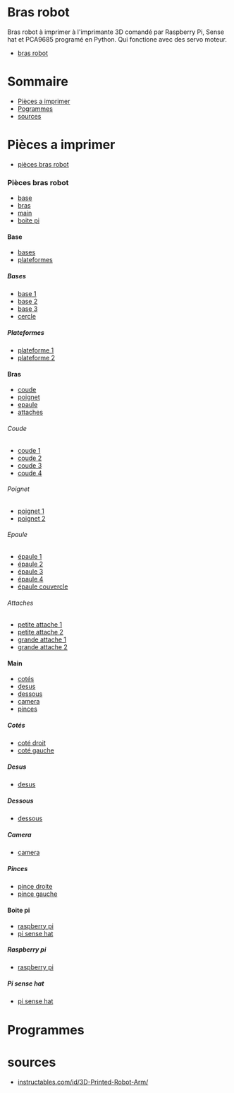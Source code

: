 Bras robot
==========

Bras robot à imprimer à l'imprimante 3D comandé par Raspberry Pi, Sense hat et PCA9685 programé en Python. Qui fonctione avec des servo moteur.
+ [bras robot](https://github.com/matthieu-59/bras-robot/blob/master/pieces/bras%20robot%20assembl%C3%A9.stl)

Sommaire
========

  + [Pièces a imprimer](#pièces-a-imprimer)
  + [Pogrammes](#programmes)
  + [sources](#sources)


Pièces a imprimer
=================

+ [pièces bras robot](#pièces-bras-robot)


### Pièces bras robot 

+ [base](#base)
+ [bras](#bras)
+ [main](#main)
+ [boite pi](#boite-pi)

#### Base

+ [bases](#bases)
+ [plateformes](#plateformes)

##### Bases

+ [base 1](https://github.com/matthieu-59/bras-robot/blob/master/pieces/base%20bras%20robot%201%20(x1).stl)
+ [base 2](https://github.com/matthieu-59/bras-robot/blob/master/pieces/base%20bras%20robot%202%20(x1).stl)
+ [base 3](https://github.com/matthieu-59/bras-robot/blob/master/pieces/base_bras_robot_3_(x1).stl)
+ [cercle](https://github.com/matthieu-59/bras-robot/blob/master/pieces/%20cercle%20bras%20robot%20(x1).stl)

##### Plateformes

+ [plateforme 1](https://github.com/matthieu-59/bras-robot/blob/master/pieces/plateforme_bras_robot_1_(x1).stl)
+ [plateforme 2](https://github.com/matthieu-59/bras-robot/blob/master/pieces/plateforme_bras_robot_2_(x1).stl)

#### Bras

+ [coude](#coude)
+ [poignet](#poignet)
+ [epaule](#epaule)
+ [attaches](#attaches)

###### Coude

+ [coude 1](https://github.com/matthieu-59/bras-robot/blob/master/pieces/coude_gauche_bras_robot_1_(x1).stl)
+ [coude 2](https://github.com/matthieu-59/bras-robot/blob/master/pieces/coude_droit_bras_robot_2_(x1).stl)
+ [coude 3](https://github.com/matthieu-59/bras-robot/blob/master/pieces/coude_gauche_bras_robot_3_(x1).stl)
+ [coude 4](https://github.com/matthieu-59/bras-robot/blob/master/pieces/coude_droit_bras_robot_4_(x1).stl)

###### Poignet

+ [poignet 1](https://github.com/matthieu-59/bras-robot/blob/master/pieces/poignet_droit_bras_robot_1_(x1).stl)
+ [poignet 2](https://github.com/matthieu-59/bras-robot/blob/master/pieces/poignet_gauche_bras_robot_2_(x1).stl)

###### Epaule

+ [épaule 1](https://github.com/matthieu-59/bras-robot/blob/master/pieces/epaule_bras_robot_1_(x1).stl)
+ [épaule 2](https://github.com/matthieu-59/bras-robot/blob/master/pieces/epaule_bras_robot_2_(x1).stl)
+ [épaule 3](https://github.com/matthieu-59/bras-robot/blob/master/pieces/epaule_droite_bras_robot_3_(x1).stl)
+ [épaule 4](https://github.com/matthieu-59/bras-robot/blob/master/pieces/epaule_gauche_bras_robot_4_(x1).stl)
+ [épaule couvercle](https://github.com/matthieu-59/bras-robot/blob/master/pieces/epaule%20couvercle%20(x2).stl)

###### Attaches

+ [petite attache 1](https://github.com/matthieu-59/bras-robot/blob/master/pieces/petite_atache_bras_robot_1_(x2).stl)
+ [petite attache 2](https://github.com/matthieu-59/bras-robot/blob/master/pieces/petite_atache_bras_robot_2_(x2).stl)
+ [grande attache 1](https://github.com/matthieu-59/bras-robot/blob/master/pieces/grande_atache_bras_robot_1_(x2).stl)
+ [grande attache 2](https://github.com/matthieu-59/bras-robot/blob/master/pieces/grande_atache_bras_robot_2_(x2).stl)


#### Main

+ [cotés](#cotés)
+ [desus](#desus)
+ [dessous](#dessous)
+ [camera](#camera)
+ [pinces](#pinces)

##### Cotés

+ [coté droit](https://github.com/matthieu-59/bras-robot/blob/master/pieces/cote_droit_main_bras_robot_(x1).stl)
+ [coté gauche](https://github.com/matthieu-59/bras-robot/blob/master/pieces/cote_gauche_main_bras_robot_(x1).stl)

##### Desus

+ [desus](https://github.com/matthieu-59/bras-robot/blob/master/pieces/dessus_main_bras_robot_(x1).stl)

##### Dessous

+ [dessous](https://github.com/matthieu-59/bras-robot/blob/master/pieces/dessous_main_bras_robot_(x1).stl)

##### Camera

+ [camera](https://github.com/matthieu-59/bras-robot/blob/master/pieces/suport_camera_(x1).stl)

##### Pinces

+ [pince droite](https://github.com/matthieu-59/bras-robot/blob/master/pieces/pince_droite_bras_robot_(x1).stl)
+ [pince gauche](https://github.com/matthieu-59/bras-robot/blob/master/pieces/pince_gauche_bras_robot_(x1).stl)


#### Boite pi

+ [raspberry pi](#raspberry-pi)
+ [pi sense hat](#pi-sense-hat)

##### Raspberry pi
+ [raspberry pi](https://github.com/matthieu-59/bras-robot/blob/master/pieces/boite_rasbery_-_sense_hat_1.stl)
##### Pi sense hat
+ [pi sense hat](https://github.com/matthieu-59/bras-robot/blob/master/pieces/boite_rasbery_-_sense_hat.stl)



Programmes
==========


sources
=======

+ [instructables.com/id/3D-Printed-Robot-Arm/](http://www.instructables.com/id/3D-Printed-Robot-Arm/)
